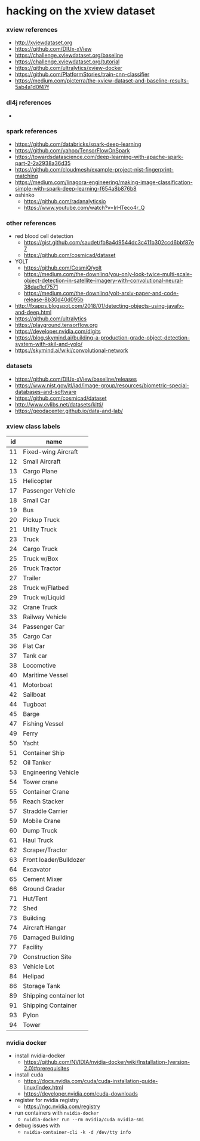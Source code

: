 hacking on the xview dataset
===


### xview references
- http://xviewdataset.org
- https://github.com/DIUx-xView
- https://challenge.xviewdataset.org/baseline
- https://challenge.xviewdataset.org/tutorial
- https://github.com/ultralytics/xview-docker
- https://github.com/PlatformStories/train-cnn-classifier
- https://medium.com/picterra/the-xview-dataset-and-baseline-results-5ab4a1d0f47f

### dl4j references
- 

### spark references
- https://github.com/databricks/spark-deep-learning
- https://github.com/yahoo/TensorFlowOnSpark
- https://towardsdatascience.com/deep-learning-with-apache-spark-part-2-2a2938a36d35
- https://github.com/cloudmesh/example-project-nist-fingerprint-matching
- https://medium.com/linagora-engineering/making-image-classification-simple-with-spark-deep-learning-f654a8b876b8
- oshinko
  - https://github.com/radanalyticsio
  - https://www.youtube.com/watch?v=IrHTeco4r_Q

### other references
- red blood cell detection
  - https://gist.github.com/saudet/fb8a4d9544dc3c411b302ccd6bbf87e7
  - https://github.com/cosmicad/dataset
- YOLT
  - https://github.com/CosmiQ/yolt
  - https://medium.com/the-downlinq/you-only-look-twice-multi-scale-object-detection-in-satellite-imagery-with-convolutional-neural-38dad1cf7571
  - https://medium.com/the-downlinq/yolt-arxiv-paper-and-code-release-8b30d40d095b
- http://fxapps.blogspot.com/2018/01/detecting-objects-using-javafx-and-deep.html
- https://github.com/ultralytics
- https://playground.tensorflow.org
- https://developer.nvidia.com/digits
- https://blog.skymind.ai/building-a-production-grade-object-detection-system-with-skil-and-yolo/
- https://skymind.ai/wiki/convolutional-network

### datasets
- https://github.com/DIUx-xView/baseline/releases
- https://www.nist.gov/itl/iad/image-group/resources/biometric-special-databases-and-software
- https://github.com/cosmicad/dataset
- http://www.cvlibs.net/datasets/kitti/
- https://geodacenter.github.io/data-and-lab/

### xview class labels

|id|name|
|---|---|
|11|Fixed-wing Aircraft|
|12|Small Aircraft|
|13|Cargo Plane|
|15|Helicopter|
|17|Passenger Vehicle|
|18|Small Car|
|19|Bus|
|20|Pickup Truck|
|21|Utility Truck|
|23|Truck|
|24|Cargo Truck|
|25|Truck w/Box|
|26|Truck Tractor|
|27|Trailer|
|28|Truck w/Flatbed|
|29|Truck w/Liquid|
|32|Crane Truck|
|33|Railway Vehicle|
|34|Passenger Car|
|35|Cargo Car|
|36|Flat Car|
|37|Tank car|
|38|Locomotive|
|40|Maritime Vessel|
|41|Motorboat|
|42|Sailboat|
|44|Tugboat|
|45|Barge|
|47|Fishing Vessel|
|49|Ferry|
|50|Yacht|
|51|Container Ship|
|52|Oil Tanker|
|53|Engineering Vehicle|
|54|Tower crane|
|55|Container Crane|
|56|Reach Stacker|
|57|Straddle Carrier|
|59|Mobile Crane|
|60|Dump Truck|
|61|Haul Truck|
|62|Scraper/Tractor|
|63|Front loader/Bulldozer|
|64|Excavator|
|65|Cement Mixer|
|66|Ground Grader|
|71|Hut/Tent|
|72|Shed|
|73|Building|
|74|Aircraft Hangar|
|76|Damaged Building|
|77|Facility|
|79|Construction Site|
|83|Vehicle Lot|
|84|Helipad|
|86|Storage Tank|
|89|Shipping container lot|
|91|Shipping Container|
|93|Pylon|
|94|Tower|

### nvidia docker
- install nvidia-docker
  - https://github.com/NVIDIA/nvidia-docker/wiki/Installation-(version-2.0)#prerequisites
- install cuda
  - https://docs.nvidia.com/cuda/cuda-installation-guide-linux/index.html
  - https://developer.nvidia.com/cuda-downloads
- register for nvidia registry
  - https://ngc.nvidia.com/registry
- run containers with `nvidia-docker`
  - `nvidia-docker run --rm nvidia/cuda nvidia-smi`
- debug issues with
  - `nvidia-container-cli -k -d /dev/tty info`
